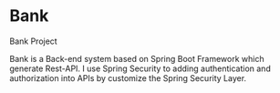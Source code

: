 # Bank
Bank Project

Bank is a Back-end system based on Spring Boot Framework which generate Rest-API.
I use Spring Security to adding authentication and authorization into APIs by customize the Spring Security Layer.
